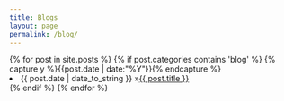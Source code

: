 ```yaml
---
title: Blogs
layout: page
permalink: /blog/
---
```


<div class="blogs">
    {% for post in site.posts %}
        {% if post.categories contains 'blog' %}
            {% capture y %}{{post.date | date:"%Y"}}{% endcapture %}
        <li><span>{{ post.date | date_to_string }} &raquo;</span><a href="{{ post.url }}">{{ post.title }}</a></li>
        {% endif %}
    {% endfor %}
</div>
